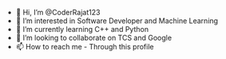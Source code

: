 - 👋 Hi, I’m @CoderRajat123
- 👀 I’m interested in Software Developer and Machine Learning 
- 🌱 I’m currently learning C++ and Python
- 💞️ I’m looking to collaborate on TCS and Google 
- 📫 How to reach me - Through this profile 

<!---
CoderRajat123/CoderRajat123 is a ✨ special ✨ repository because its `README.md` (this file) appears on your GitHub profile.
You can click the Preview link to take a look at your changes.
--->

